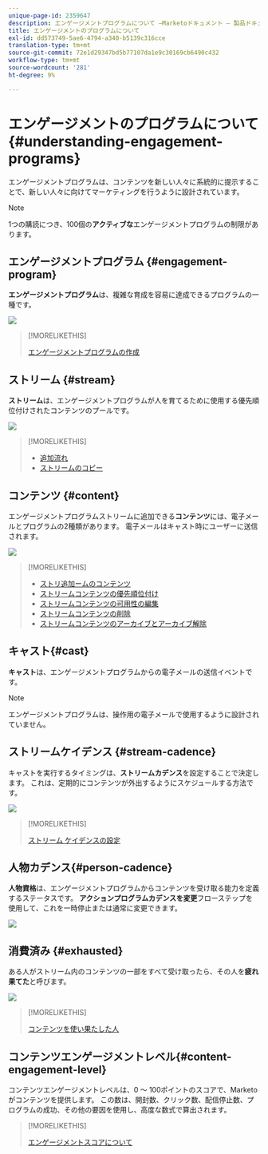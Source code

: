 ```yaml
---
unique-page-id: 2359647
description: エンゲージメントプログラムについて —Marketoドキュメント — 製品ドキュメント
title: エンゲージメントのプログラムについて
exl-id: dd573749-5ae6-4794-a340-b5139c316cce
translation-type: tm+mt
source-git-commit: 72e1d29347bd5b77107da1e9c30169cb6490c432
workflow-type: tm+mt
source-wordcount: '281'
ht-degree: 9%

---
```


# エンゲージメントのプログラムについて{#understanding-engagement-programs}

エンゲージメントプログラムは、コンテンツを新しい人々に系統的に提示することで、新しい人々に向けてマーケティングを行うように設計されています。

>[!NOTE]
>
>1つの購読につき、100個の&#x200B;**アクティブな**&#x200B;エンゲージメントプログラムの制限があります。

## エンゲージメントプログラム {#engagement-program}

**エンゲージメントプログラム**&#x200B;は、複雑な育成を容易に達成できるプログラムの一種です。

![](assets/image2014-9-15-15-3a24-3a57.png)

>[!MORELIKETHIS]
>
>[エンゲージメントプログラムの作成](/help/marketo/product-docs/email-marketing/drip-nurturing/creating-an-engagement-program/create-an-engagement-program.md)

## ストリーム {#stream}

**ストリーム**&#x200B;は、エンゲージメントプログラムが人を育てるために使用する優先順位付けされたコンテンツのプールです。

![](assets/image2014-9-15-15-3a25-3a4.png)

>[!MORELIKETHIS]
>
>* [追加流れ](/help/marketo/product-docs/email-marketing/drip-nurturing/creating-an-engagement-program/add-a-stream.md)
>* [ストリームのコピー](/help/marketo/product-docs/email-marketing/drip-nurturing/engagement-program-streams/clone-a-stream.md)


## コンテンツ {#content}

エンゲージメントプログラムストリームに追加できる&#x200B;**コンテンツ**&#x200B;には、電子メールとプログラムの2種類があります。 電子メールはキャスト時にユーザーに送信されます。

![](assets/image2014-9-15-15-3a25-3a18.png)

>[!MORELIKETHIS]
>
>* [ストリ追加ームのコンテンツ](/help/marketo/product-docs/email-marketing/drip-nurturing/creating-an-engagement-program/add-content-to-a-stream.md)
>* [ストリームコンテンツの優先順位付け](/help/marketo/product-docs/email-marketing/drip-nurturing/using-stream-content/prioritize-stream-content.md)
>* [ストリームコンテンツの可用性の編集](/help/marketo/product-docs/email-marketing/drip-nurturing/using-stream-content/edit-availability-of-stream-content.md)
>* [ストリームコンテンツの削除](/help/marketo/product-docs/email-marketing/drip-nurturing/using-stream-content/remove-stream-content.md)
>* [ストリームコンテンツのアーカイブとアーカイブ解除](/help/marketo/product-docs/email-marketing/drip-nurturing/using-stream-content/archive-and-unarchive-stream-content.md)


## キャスト{#cast}

**キャスト**&#x200B;は、エンゲージメントプログラムからの電子メールの送信イベントです。

>[!NOTE]
>
>エンゲージメントプログラムは、操作用の電子メールで使用するように設計されていません。

## ストリームケイデンス {#stream-cadence}

キャストを実行するタイミングは、**ストリームカデンス**&#x200B;を設定することで決定します。 これは、定期的にコンテンツが外出するようにスケジュールする方法です。

![](assets/image2014-9-15-15-3a25-3a27.png)

>[!MORELIKETHIS]
>
>[ストリーム ケイデンスの設定](/help/marketo/product-docs/email-marketing/drip-nurturing/engagement-program-streams/set-stream-cadence.md)

## 人物カデンス{#person-cadence}

**人物資格**&#x200B;は、エンゲージメントプログラムからコンテンツを受け取る能力を定義するステータスです。 **アクションプログラムカデンスを変更**&#x200B;フローステップを使用して、これを一時停止または通常に変更できます。

![](assets/image2014-9-15-15-3a25-3a55.png)

## 消費済み {#exhausted}

ある人がストリーム内のコンテンツの一部をすべて受け取ったら、その人を&#x200B;**疲れ果てた**&#x200B;と呼びます。

![](assets/image2014-9-15-15-3a26-3a5.png)

>[!MORELIKETHIS]
>
>[コンテンツを使い果たした人](/help/marketo/product-docs/email-marketing/drip-nurturing/using-engagement-programs/people-who-have-exhausted-content.md)

## コンテンツエンゲージメントレベル{#content-engagement-level}

コンテンツエンゲージメントレベルは、0 ～ 100ポイントのスコアで、Marketoがコンテンツを提供します。 この数は、開封数、クリック数、配信停止数、プログラムの成功、その他の要因を使用し、高度な数式で算出されます。

>[!MORELIKETHIS]
>
>[エンゲージメントスコアについて](/help/marketo/product-docs/email-marketing/drip-nurturing/reports-and-notifications/understanding-the-engagement-score.md)
